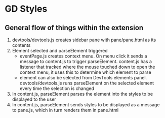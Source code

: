 # GD Styles

## General flow of things within the extension

1. devtools/devtools.js creates sidebar pane with pane/pane.html as its contents
2. Element selected and parseElement triggered
   - eventPage.js creates context menu. On menu click it sends a message to content.js to trigger parseElement. content.js has a listener that tracked where the mouse touched down to open the context menu, it uses this to determine which element to parse
   - element can also be selected from DevTools elements panel. devtools/devtools.js runs parseElement on the selected element every time the selection is changed
3. In content.js, parseElement parses the element into the styles to be displayed to the user
4. In content.js, parseElement sends styles to be displayed as a message to pane.js, which in turn renders them in pane.html
